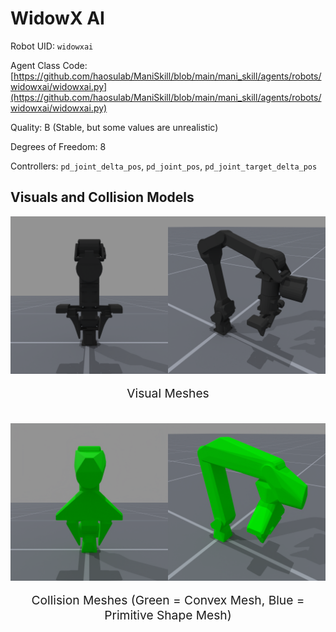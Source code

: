 <!-- THIS IS ALL GENERATED DOCUMENTATION via generate_robot_docs.py. DO NOT MODIFY THIS FILE DIRECTLY. -->

# WidowX AI

Robot UID: `widowxai`

Agent Class Code: [https://github.com/haosulab/ManiSkill/blob/main/mani_skill/agents/robots/widowxai/widowxai.py](https://github.com/haosulab/ManiSkill/blob/main/mani_skill/agents/robots/widowxai/widowxai.py)

Quality: B (Stable, but some values are unrealistic)

Degrees of Freedom: 8

Controllers: `pd_joint_delta_pos`, `pd_joint_pos`, `pd_joint_target_delta_pos`

## Visuals and Collision Models

<div>
    <div style="max-width: 100%; display: flex; justify-content: center;">
        <img src="../../_static/robot_images/widowxai/front_visual.png" style='min-width:min(50%, 100px);max-width:50%;height:auto' alt="widowxai">
        <img src="../../_static/robot_images/widowxai/side_visual.png" style='min-width:min(50%, 100px);max-width:50%;height:auto' alt="widowxai">
    </div>
    <p style="text-align: center; font-size: 1.2rem;">Visual Meshes</p>
    <br/>
    <div style="max-width: 100%; display: flex; justify-content: center;">
        <img src="../../_static/robot_images/widowxai/front_collision.png" style='min-width:min(50%, 100px);max-width:50%;height:auto' alt="widowxai">
        <img src="../../_static/robot_images/widowxai/side_collision.png" style='min-width:min(50%, 100px);max-width:50%;height:auto' alt="widowxai">
    </div>
    <p style="text-align: center; font-size: 1.2rem;">Collision Meshes (Green = Convex Mesh, Blue = Primitive Shape Mesh)</p>
</div>
